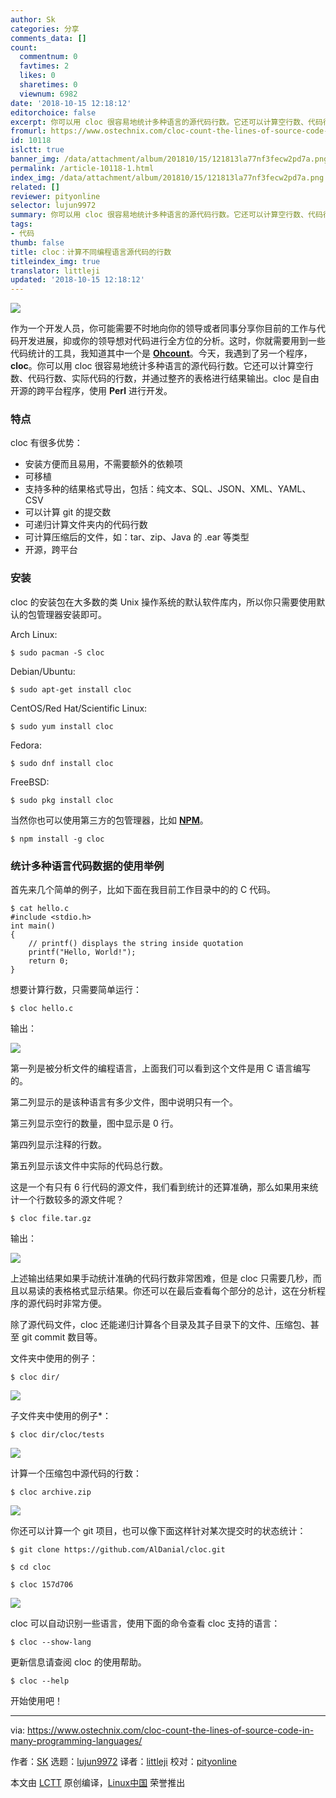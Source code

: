 ```yaml
---
author: Sk
categories: 分享
comments_data: []
count:
  commentnum: 0
  favtimes: 2
  likes: 0
  sharetimes: 0
  viewnum: 6982
date: '2018-10-15 12:18:12'
editorchoice: false
excerpt: 你可以用 cloc 很容易地统计多种语言的源代码行数。它还可以计算空行数、代码行数、实际代码的行数，并通过整齐的表格进行结果输出。
fromurl: https://www.ostechnix.com/cloc-count-the-lines-of-source-code-in-many-programming-languages/
id: 10118
islctt: true
banner_img: /data/attachment/album/201810/15/121813la77nf3fecw2pd7a.png
permalink: /article-10118-1.html
index_img: /data/attachment/album/201810/15/121813la77nf3fecw2pd7a.png.thumb.jpg
related: []
reviewer: pityonline
selector: lujun9972
summary: 你可以用 cloc 很容易地统计多种语言的源代码行数。它还可以计算空行数、代码行数、实际代码的行数，并通过整齐的表格进行结果输出。
tags:
- 代码
thumb: false
title: cloc：计算不同编程语言源代码的行数
titleindex_img: true
translator: littleji
updated: '2018-10-15 12:18:12'
---
```


![](/data/attachment/album/201810/15/121813la77nf3fecw2pd7a.png)


作为一个开发人员，你可能需要不时地向你的领导或者同事分享你目前的工作与代码开发进展，抑或你的领导想对代码进行全方位的分析。这时，你就需要用到一些代码统计的工具，我知道其中一个是 [**Ohcount**](https://www.ostechnix.com/ohcount-the-source-code-line-counter-and-analyzer/)。今天，我遇到了另一个程序，**cloc**。你可以用 cloc 很容易地统计多种语言的源代码行数。它还可以计算空行数、代码行数、实际代码的行数，并通过整齐的表格进行结果输出。cloc 是自由开源的跨平台程序，使用 **Perl** 进行开发。


### 特点


cloc 有很多优势：


* 安装方便而且易用，不需要额外的依赖项
* 可移植
* 支持多种的结果格式导出，包括：纯文本、SQL、JSON、XML、YAML、CSV
* 可以计算 git 的提交数
* 可递归计算文件夹内的代码行数
* 可计算压缩后的文件，如：tar、zip、Java 的 .ear 等类型
* 开源，跨平台


### 安装


cloc 的安装包在大多数的类 Unix 操作系统的默认软件库内，所以你只需要使用默认的包管理器安装即可。


Arch Linux:



```
$ sudo pacman -S cloc
```

Debian/Ubuntu:



```
$ sudo apt-get install cloc
```

CentOS/Red Hat/Scientific Linux:



```
$ sudo yum install cloc
```

Fedora:



```
$ sudo dnf install cloc
```

FreeBSD:



```
$ sudo pkg install cloc
```

当然你也可以使用第三方的包管理器，比如 [**NPM**](https://www.ostechnix.com/install-node-js-linux/)。



```
$ npm install -g cloc
```

### 统计多种语言代码数据的使用举例


首先来几个简单的例子，比如下面在我目前工作目录中的的 C 代码。



```
$ cat hello.c
#include <stdio.h>
int main()
{
    // printf() displays the string inside quotation
    printf("Hello, World!");
    return 0;
}
```

想要计算行数，只需要简单运行：



```
$ cloc hello.c
```

输出：


![](/data/attachment/album/201810/15/121814hfjzwmjrn6zi2iwh.png)


第一列是被分析文件的编程语言，上面我们可以看到这个文件是用 C 语言编写的。


第二列显示的是该种语言有多少文件，图中说明只有一个。


第三列显示空行的数量，图中显示是 0 行。


第四列显示注释的行数。


第五列显示该文件中实际的代码总行数。


这是一个有只有 6 行代码的源文件，我们看到统计的还算准确，那么如果用来统计一个行数较多的源文件呢？



```
$ cloc file.tar.gz
```

输出：


![](/data/attachment/album/201810/15/121815mc7ddd5cnkk467nu.png)


上述输出结果如果手动统计准确的代码行数非常困难，但是 cloc 只需要几秒，而且以易读的表格格式显示结果。你还可以在最后查看每个部分的总计，这在分析程序的源代码时非常方便。


除了源代码文件，cloc 还能递归计算各个目录及其子目录下的文件、压缩包、甚至 git commit 数目等。


文件夹中使用的例子：



```
$ cloc dir/
```

![](/data/attachment/album/201810/15/121816g9dwu9h3y9x9x3t9.png)


子文件夹中使用的例子\*：



```
$ cloc dir/cloc/tests
```

![](/data/attachment/album/201810/15/121817yxgod3zgtc3z2k7b.png)


计算一个压缩包中源代码的行数：



```
$ cloc archive.zip
```

![](/data/attachment/album/201810/15/121819o8irvua2ekti7z8n.png)


你还可以计算一个 git 项目，也可以像下面这样针对某次提交时的状态统计：



```
$ git clone https://github.com/AlDanial/cloc.git

$ cd cloc

$ cloc 157d706
```

![](/data/attachment/album/201810/15/121820nobznv8qhh6zhvhl.png)


cloc 可以自动识别一些语言，使用下面的命令查看 cloc 支持的语言：



```
$ cloc --show-lang
```

更新信息请查阅 cloc 的使用帮助。



```
$ cloc --help
```

开始使用吧！




---


via: <https://www.ostechnix.com/cloc-count-the-lines-of-source-code-in-many-programming-languages/>


作者：[SK](https://www.ostechnix.com/author/sk/) 选题：[lujun9972](https://github.com/lujun9972) 译者：[littleji](https://github.com/littleji) 校对：[pityonline](https://github.com/pityonline)


本文由 [LCTT](https://github.com/LCTT/TranslateProject) 原创编译，[Linux中国](https://linux.cn/) 荣誉推出